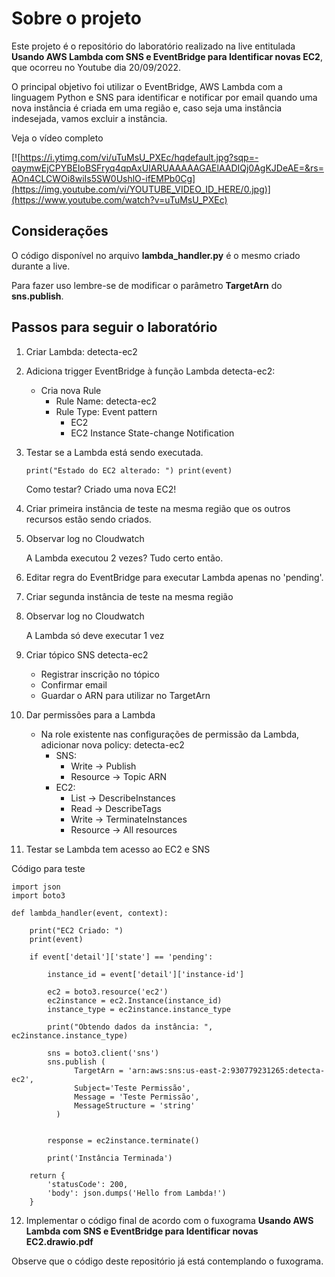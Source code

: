 # Sobre o projeto #

Este projeto é o repositório do laboratório realizado na live
entitulada **Usando AWS Lambda com SNS e EventBridge para Identificar novas EC2**, que ocorreu no Youtube dia 20/09/2022.

O principal objetivo foi utilizar o EventBridge, AWS Lambda com a linguagem Python e SNS para identificar e notificar por email quando uma nova instância é criada em uma região e, caso seja uma instância indesejada, vamos excluir a instância.

Veja o vídeo completo

[![https://i.ytimg.com/vi/uTuMsU_PXEc/hqdefault.jpg?sqp=-oaymwEjCPYBEIoBSFryq4qpAxUIARUAAAAAGAElAADIQj0AgKJDeAE=&rs=AOn4CLCWOi8wiIs5SW0UshlO-ifEMPb0Cg](https://img.youtube.com/vi/YOUTUBE_VIDEO_ID_HERE/0.jpg)](https://www.youtube.com/watch?v=uTuMsU_PXEc)

## Considerações ## 

O código disponível no arquivo **lambda_handler.py** é o mesmo criado durante a live.

Para fazer uso lembre-se de modificar o parâmetro **TargetArn** do **sns.publish**.

## Passos para seguir o laboratório ## 

1. Criar Lambda: detecta-ec2

2. Adiciona trigger EventBridge à função Lambda detecta-ec2:
	- Cria nova Rule
		- Rule Name: detecta-ec2
		- Rule Type: Event pattern
			- EC2
			- EC2 Instance State-change Notification

3. Testar se a Lambda está sendo executada.
    
    ``print("Estado do EC2 alterado: ")
    print(event)``

    Como testar? Criado uma nova EC2!

4. Criar primeira instância de teste na mesma região que os outros recursos estão sendo criados.

5. Observar log no Cloudwatch

	A Lambda executou 2 vezes? Tudo certo então.

6. Editar regra do EventBridge para executar Lambda apenas no 'pending'.

7. Criar segunda instância de teste na mesma região

8. Observar log no Cloudwatch
	
    A Lambda só deve executar 1 vez

9. Criar tópico SNS detecta-ec2
	- Registrar inscrição no tópico
	- Confirmar email
	- Guardar o ARN para utilizar no TargetArn

10. Dar permissões para a Lambda
	- Na role existente nas configurações de permissão da Lambda, adicionar nova policy: detecta-ec2
		- SNS: 
			- Write -> Publish
			- Resource -> Topic ARN
		- EC2: 
			- List -> DescribeInstances
			- Read -> DescribeTags
			- Write -> TerminateInstances
			- Resource -> All resources

11. Testar se Lambda tem acesso ao EC2 e SNS

Código para teste

```
import json
import boto3

def lambda_handler(event, context):
    
    print("EC2 Criado: ")
    print(event)
    
    if event['detail']['state'] == 'pending':
        
        instance_id = event['detail']['instance-id']
        
        ec2 = boto3.resource('ec2')
        ec2instance = ec2.Instance(instance_id)
        instance_type = ec2instance.instance_type
        
        print("Obtendo dados da instância: ", ec2instance.instance_type)
        
        sns = boto3.client('sns')
        sns.publish (
              TargetArn = 'arn:aws:sns:us-east-2:930779231265:detecta-ec2',
              Subject='Teste Permissão',
              Message = 'Teste Permissão',
              MessageStructure = 'string'
          )
        
    
        response = ec2instance.terminate()
        
        print('Instância Terminada')
        
    return {
        'statusCode': 200,
        'body': json.dumps('Hello from Lambda!')
    }
```

12. Implementar o código final de acordo com o fuxograma **Usando AWS Lambda com SNS e EventBridge para Identificar novas EC2.drawio.pdf**

Observe que o código deste repositório já está contemplando o fuxograma.

